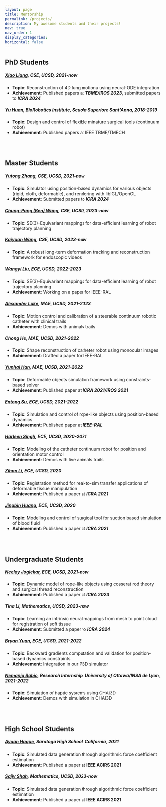 ```yaml
---
layout: page
title: Mentorship
permalink: /projects/
description: My awesome students and their projects!
nav: true
nav_order: 1
display_categories: 
horizontal: false
---
```

## PhD Students
##### [Xiao Liang](https://scholar.google.com/citations?user=ttPvRhIAAAAJ), CSE, UCSD, 2021-now
- **Topic**: Reconstruction of 4D lung motionu using neural-ODE integration
- **Achievement**: Published papers at ***TBME/IROS 2023***, submitted papers to ***ICRA 2024***

##### [Yu Huan](https://scholar.google.it/citations?user=9uBR0zsAAAAJ), BioRobotics Institute, Scuola Superiore Sant'Anna, 2018-2019
- **Topic**: Design and control of flexible minature surgical tools (continuum robot)
- **Achievement**: Published papers at IEEE TBME/TMECH

<br/><br/>

## Master Students

##### [Yutong Zhang](https://www.linkedin.com/in/yutong-zhang-3137631a9/), CSE, UCSD, 2021-now
- **Topic**: Simulator using position-based dynamics for various objects (rigid, cloth, deformable), and rendering with libIGL/OpenGL
- **Achievement**: Submitted papers to ***ICRA 2024***

##### [Chung-Pang (Ben) Wang](https://www.linkedin.com/in/chung-pang-wang-62a449246/), CSE, UCSD, 2023-now
- **Topic**: SE(3)-Equivariant mappings for data-efficient learning of robot trajectory planning

##### [Kaiyuan Wang](https://kylewang1999.github.io/), CSE, UCSD, 2023-now
- **Topic**: A robust long-term deformation tracking and reconstruction framework for endoscopic videos

##### [Wangyi Liu](https://www.linkedin.com/in/wangyi-liu-768368212/), ECE, UCSD, 2022-2023
- **Topic**: SE(3)-Equivariant mappings for data-efficient learning of robot trajectory planning
- **Achievement**: Working on a paper for IEEE-RAL

##### [Alexander Luke](https://www.linkedin.com/in/alexandercluke/), MAE, UCSD, 2021-2023
- **Topic**: Motion control and calibration of a steerable continuum robotic catheter with clinical trails
- **Achievement**: Demos with animals trails

##### Chong He, MAE, UCSD, 2021-2022
- **Topic**: Shape reconstruction of catheter robot using monocular images
- **Achievement**: Drafted a paper for IEEE-RAL

##### [Yunhai Han](https://y8han.github.io/), MAE, UCSD, 2021-2022
- **Topic**: Deformable objects simulation framework using constraints-based solver
- **Achievement**: Published paper at ***ICRA 2021/IROS 2021***

##### [Entong Su](https://entongsu.github.io/), ECE, UCSD, 2021-2022
- **Topic**: Simulation and control of rope-like objects using position-based dynamics
- **Achievement**: Published paper at ***IEEE-RAL***

##### [Harleen Singh](https://www.linkedin.com/in/harleen-singh/), ECE, UCSD, 2020-2021
- **Topic**: Modeling of the catheter continuum robot for position and orientation motor control
- **Achievement**: Demos with live animals trails

##### [Zihan Li](https://www.linkedin.com/in/zayn-zihan-li/), ECE, UCSD, 2020
- **Topic**: Registration method for real-to-sim transfer applications of deformable tissue manipulation
- **Achievement**: Published a paper at ***ICRA 2021***

##### [Jingbin Huang](https://www.linkedin.com/in/jingbinhuang/), ECE, UCSD, 2020
- **Topic**: Modeling and control of surgical tool for suction based simulation of blood fluid
- **Achievement**: Published a paper at ***ICRA 2021***

<br/><br/>

## Undergraduate Students

##### [Neelay Joglekar](https://www.linkedin.com/in/neelay-joglekar-1848561b3/), ECE, UCSD, 2021-now
- **Topic**: Dynamic model of rope-like objects using cosserat rod theory and surgical thread reconstruction
- **Achievement**: Published a paper at ***ICRA 2023***

##### Tina Li, Mathematics, UCSD, 2023-now
- **Topic**: Learning an intrinsic neural mappings from mesh to point cloud for registration of soft tissue
- **Achievement**: Submitted a paper to ***ICRA 2024***

##### [Bryan Yuan](https://www.linkedin.com/in/neelay-joglekar-1848561b3/), ECE, UCSD, 2021-2022
- **Topic**: Backward gradients computation and validation for position-based dynamics constraints
- **Achievement**: Integration in our PBD simulator

##### [Nemanja Babic](https://www.linkedin.com/in/neelay-joglekar-1848561b3/), Research Internship, University of Ottawa/INSA de Lyon, 2021-2022
- **Topic**: Simulation of haptic systems using CHAI3D
- **Achievement**: Demos with simulation in CHAI3D

<br/><br/>

## High School Students

##### [Ayaan Haque](https://www.ayaanzhaque.me), Saratoga High School, California, 2021
- **Topic**: Simulated data generation through algorithmic force coefficient estimation
- **Achievement**: Published a paper at **IEEE ACIRS 2021**

##### [Sajiv Shah](https://sajiv.notion.site/sajiv/Hi-I-m-Sajiv-a2ea2863339e43679b38eaddc36617cf), Mathematics, UCSD, 2023-now
- **Topic**: Simulated data generation through algorithmic force coefficient estimation
- **Achievement**: Published a paper at **IEEE ACIRS 2021**